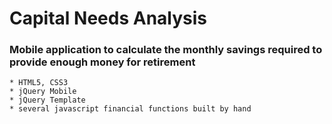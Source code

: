 # Capital Needs Analysis

### Mobile application to calculate the monthly savings required to provide enough money for retirement

    * HTML5, CSS3
    * jQuery Mobile
    * jQuery Template
    * several javascript financial functions built by hand
